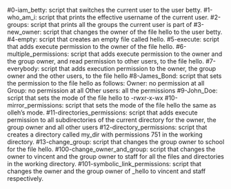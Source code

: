 #0-iam_betty:
script that switches the current user to the user betty.
#1-who_am_i:
script that prints the effective username of the current user.
#2-groups:
script that prints all the groups the current user is part of
#3-new_owner:
script that changes the owner of the file hello to the user betty.
#4-empty:
script that creates an empty file called hello.
#5-execute:
script that adds execute permission to the owner of the file hello.
#6-multiple_permissions:
script that adds execute permission to the owner and the group owner, and read permission to other users, to the file hello.
#7-everybody:
script that adds execution permission to the owner, the group owner and the other users, to the file hello
#8-James_Bond:
script that sets the permission to the file hello as follows:
	Owner: no permission at all
	Group: no permission at all
	Other users: all the permissions
#9-John_Doe:
script that sets the mode of the file hello to -rwxr-x-wx
#10-mirror_permissions:
script that sets the mode of the file hello the same as olleh’s mode.
#11-directories_permissions:
script that adds execute permission to all subdirectories of the current directory for the owner, the group owner and all other users
#12-directory_permissions:
script that creates a directory called my_dir with permissions 751 in the working directory.
#13-change_group:
script that changes the group owner to school for the file hello.
#100-change_owner_and_group:
script that changes the owner to vincent and the group owner to staff for all the files and directories in the working directory.
#101-symbolic_link_permissions:
script that changes the owner and the group owner of _hello to vincent and staff respectively.
